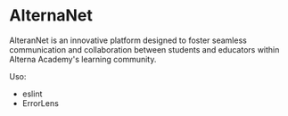 # AlternaNet
AlteranNet is an innovative platform designed to foster seamless communication and collaboration between students and educators within Alterna Academy's learning community.


Uso:

* eslint
* ErrorLens
